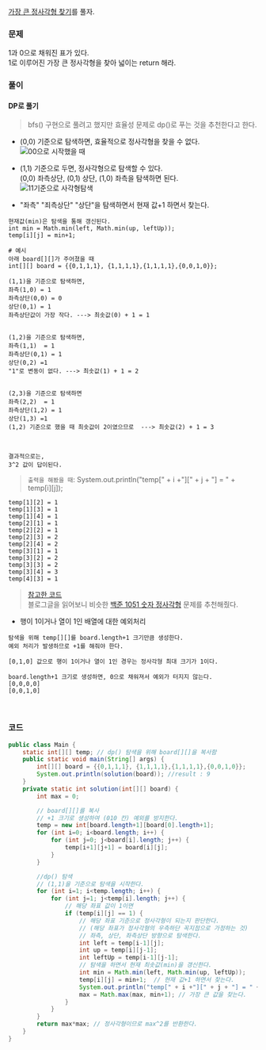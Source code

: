 [가장 큰 정사각형 찾기](https://school.programmers.co.kr/learn/courses/30/lessons/12905)를 풀자. <br>

### 문제
1과 0으로 채워진 표가 있다. <br> 1로 이루어진 가장 큰 정사각형을 찾아 넓이는 return 해라.

### 풀이
####  DP로 풀기
> bfs() 구현으로 풀려고 했지만 효율성 문제로 dp()로 푸는 것을 추천한다고 한다.

+ (0,0) 기준으로 탐색하면, 효율적으로 정사각형을 찾을 수 없다.  <br>
![00으로 시작했을 때](https://github.com/Kim-Gyuri/studying_programming_archive/assets/57389368/310ddda6-3bc8-44fb-a9ac-90548e1cac62)

+ (1,1) 기준으로 두면, 정사각형으로 탐색할 수 있다. <br> (0,0) 좌측상단, (0,1) 상단, (1,0) 좌측을 탐색하면 된다. <br>
![11기준으로 사각형탐색](https://github.com/Kim-Gyuri/studying_programming_archive/assets/57389368/47151ce6-977f-481e-b827-a8bbc25c3b2e)

 +  "좌측" "죄측상단" "상단"을 탐색하면서 현재 값+1 하면서 찾는다. <br>
```
현재값(min)은 탐색을 통해 갱신된다.
int min = Math.min(left, Math.min(up, leftUp));
temp[i][j] = min+1;

# 예시
아래 board[][]가 주어졌을 때 
int[][] board = {{0,1,1,1}, {1,1,1,1},{1,1,1,1},{0,0,1,0}};

(1,1)을 기준으로 탐색하면,
좌측(1,0) = 1
좌측상단(0,0) = 0
상단(0,1) = 1
좌측상단값이 가장 작다. ---> 최솟값(0) + 1 = 1


(1,2)을 기준으로 탐색하면,
좌측(1,1)  = 1
좌측상단(0,1) = 1
상단(0,2) =1
"1"로 변동이 없다. ---> 최솟값(1) + 1 = 2


(2,3)을 기준으로 탐색하면
좌측(2,2)  = 1
좌측상단(1,2) = 1
상단(1,3) =1
(1,2) 기준으로 했을 때 최솟값이 2이였으므로  ---> 최솟값(2) + 1 = 3



결과적으로는,
3^2 값이 답이된다.
```
> `출력을 해봤을 때`: System.out.println("temp[" + i +"][" + j + "] = " + temp[i][j]);

```
temp[1][2] = 1
temp[1][3] = 1
temp[1][4] = 1
temp[2][1] = 1
temp[2][2] = 1
temp[2][3] = 2
temp[2][4] = 2
temp[3][1] = 1
temp[3][2] = 2
temp[3][3] = 2
temp[3][4] = 3
temp[4][3] = 1
```

> [참고한 코드](https://zzang9ha.tistory.com/189#recentComments) <br>
> 블로그글을 읽어보니 비슷한 [백준 1051 숫자 정사각형](https://www.acmicpc.net/problem/1051) 문제를 추천해줬다.

+ 행이 1이거나 열이 1인 배열에 대한 예외처리
```
탐색을 위해 temp[][]를 board.length+1 크기만큼 생성한다.
예외 처리가 발생하므로 +1를 해줘야 한다.

[0,1,0] 값으로 행이 1이거나 열이 1인 경우는 정사각형 최대 크기가 1이다.

board.length+1 크기로 생성하면, 0으로 채워져서 예외가 터지지 않는다.
[0,0,0,0] 
[0,0,1,0]
```

<br>

### 코드
```java
public class Main {
    static int[][] temp; // dp() 탐색을 위해 board[][]을 복사함
    public static void main(String[] args) {
        int[][] board = {{0,1,1,1}, {1,1,1,1},{1,1,1,1},{0,0,1,0}};
        System.out.println(solution(board)); //result : 9
    }
    private static int solution(int[][] board) {
        int max = 0;

        // board[][]를 복사
        // +1 크기로 생성하여 (010 칸) 예외를 방지한다.
        temp = new int[board.length+1][board[0].length+1];
        for (int i=0; i<board.length; i++) {
            for (int j=0; j<board[i].length; j++) {
                temp[i+1][j+1] = board[i][j];
            }
        }

        //dp() 탐색
        // (1,1)을 기준으로 탐색을 시작한다.
        for (int i=1; i<temp.length; i++) {
            for (int j=1; j<temp[i].length; j++) {
                // 해당 좌표 값이 1이면
                if (temp[i][j] == 1) {
                    // 해당 좌표 기준으로 정사각형이 되는지 판단한다.
                    // (해당 좌표가 정사각형의 우측하단 꼭지점으로 가정하는 것)
                    // 좌측, 상단, 좌측상단 방향으로 탐색한다.
                    int left = temp[i-1][j];
                    int up = temp[i][j-1];
                    int leftUp = temp[i-1][j-1];
                    // 탐색을 하면서 현재 최솟값(min)을 갱신한다.
                    int min = Math.min(left, Math.min(up, leftUp));
                    temp[i][j] = min+1;  // 현재 값+1 하면서 찾는다.
                    System.out.println("temp[" + i +"][" + j + "] = " + temp[i][j]);
                    max = Math.max(max, min+1); // 가장 큰 값을 찾는다.
                }
            }
        }
        return max*max; // 정사각형이므로 max^2를 반환한다.
    }
}
```

